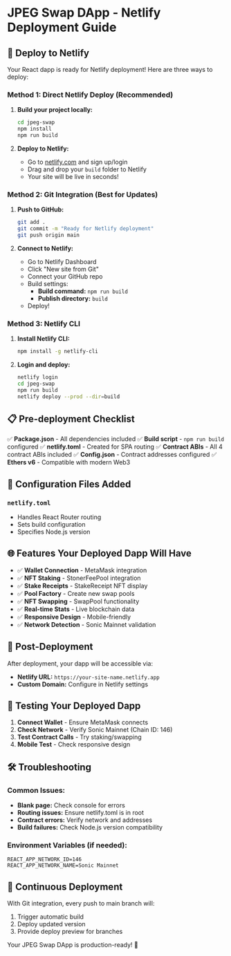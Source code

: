 # JPEG Swap DApp - Netlify Deployment Guide

## 🚀 Deploy to Netlify

Your React dapp is ready for Netlify deployment! Here are three ways to deploy:

### Method 1: Direct Netlify Deploy (Recommended)

1. **Build your project locally:**
   ```bash
   cd jpeg-swap
   npm install
   npm run build
   ```

2. **Deploy to Netlify:**
   - Go to [netlify.com](https://netlify.com) and sign up/login
   - Drag and drop your `build` folder to Netlify
   - Your site will be live in seconds!

### Method 2: Git Integration (Best for Updates)

1. **Push to GitHub:**
   ```bash
   git add .
   git commit -m "Ready for Netlify deployment"
   git push origin main
   ```

2. **Connect to Netlify:**
   - Go to Netlify Dashboard
   - Click "New site from Git"
   - Connect your GitHub repo
   - Build settings:
     - **Build command:** `npm run build`
     - **Publish directory:** `build`
   - Deploy!

### Method 3: Netlify CLI

1. **Install Netlify CLI:**
   ```bash
   npm install -g netlify-cli
   ```

2. **Login and deploy:**
   ```bash
   netlify login
   cd jpeg-swap
   npm run build
   netlify deploy --prod --dir=build
   ```

## 📋 Pre-deployment Checklist

✅ **Package.json** - All dependencies included
✅ **Build script** - `npm run build` configured
✅ **netlify.toml** - Created for SPA routing
✅ **Contract ABIs** - All 4 contract ABIs included
✅ **Config.json** - Contract addresses configured
✅ **Ethers v6** - Compatible with modern Web3

## 🔧 Configuration Files Added

### `netlify.toml`
- Handles React Router routing
- Sets build configuration
- Specifies Node.js version

## 🌐 Features Your Deployed Dapp Will Have

- ✅ **Wallet Connection** - MetaMask integration
- ✅ **NFT Staking** - StonerFeePool integration
- ✅ **Stake Receipts** - StakeReceipt NFT display
- ✅ **Pool Factory** - Create new swap pools
- ✅ **NFT Swapping** - SwapPool functionality
- ✅ **Real-time Stats** - Live blockchain data
- ✅ **Responsive Design** - Mobile-friendly
- ✅ **Network Detection** - Sonic Mainnet validation

## 🔗 Post-Deployment

After deployment, your dapp will be accessible via:
- **Netlify URL:** `https://your-site-name.netlify.app`
- **Custom Domain:** Configure in Netlify settings

## 📱 Testing Your Deployed Dapp

1. **Connect Wallet** - Ensure MetaMask connects
2. **Check Network** - Verify Sonic Mainnet (Chain ID: 146)
3. **Test Contract Calls** - Try staking/swapping
4. **Mobile Test** - Check responsive design

## 🛠 Troubleshooting

### Common Issues:
- **Blank page:** Check console for errors
- **Routing issues:** Ensure netlify.toml is in root
- **Contract errors:** Verify network and addresses
- **Build failures:** Check Node.js version compatibility

### Environment Variables (if needed):
```
REACT_APP_NETWORK_ID=146
REACT_APP_NETWORK_NAME=Sonic Mainnet
```

## 🔄 Continuous Deployment

With Git integration, every push to main branch will:
1. Trigger automatic build
2. Deploy updated version
3. Provide deploy preview for branches

Your JPEG Swap DApp is production-ready! 🎉
